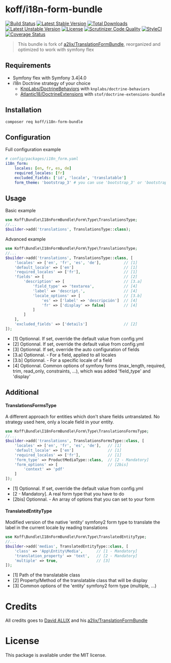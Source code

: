 koff/i18n-form-bundle
=====================

[![Build Status](https://travis-ci.org/sadikoff/i18n-form-bundle.svg?branch=master)](https://travis-ci.org/sadikoff/i18n-form-bundle)
[![Latest Stable Version](https://poser.pugx.org/koff/i18n-form-bundle/v/stable.svg?format=flat-square)](https://packagist.org/packages/koff/i18n-form-bundle) 
[![Total Downloads](https://poser.pugx.org/koff/i18n-form-bundle/downloads.svg?format=flat-square)](https://packagist.org/packages/koff/i18n-form-bundle) 
[![Latest Unstable Version](https://poser.pugx.org/koff/i18n-form-bundle/v/unstable.svg?format=flat-square)](https://packagist.org/packages/koff/i18n-form-bundle) 
[![License](https://poser.pugx.org/koff/i18n-form-bundle/license.svg?format=flat-square)](https://packagist.org/packages/koff/i18n-form-bundle)
[![Scrutinizer Code Quality](https://scrutinizer-ci.com/g/sadikoff/i18n-form-bundle/badges/quality-score.png?b=master)](https://scrutinizer-ci.com/g/sadikoff/i18n-form-bundle/?branch=master)
[![StyleCI](https://styleci.io/repos/114292466/shield?branch=master)](https://styleci.io/repos/114292466)
[![Coverage Status](https://coveralls.io/repos/github/sadikoff/i18n-form-bundle/badge.svg?branch=master)](https://coveralls.io/github/sadikoff/i18n-form-bundle?branch=master)

>This bundle is fork of [a2lix/TranslationFormBundle](https://github.com/a2lix/TranslationFormBundle), reorganized and optimized to work with symfony flex 

Requirements
------------
* Symfony flex with Symfony 3.4|4.0
* i18n Doctrine strategy of your choice
  * [KnpLabs/DoctrineBehaviors](https://github.com/KnpLabs/DoctrineBehaviors#translatable) with `knplabs/doctrine-behaviors`
  * [Atlantic18/DoctrineExtensions](https://github.com/Atlantic18/DoctrineExtensions/blob/v2.4.x/doc/translatable.md) with `stof/doctrine-extensions-bundle`

Installation
------------

    composer req koff/i18n-form-bundle

Configuration
-------------
Full configuration example
```yaml
# config/packages/i18n_form.yaml
i18n_form:
    locales: [en, fr, es, de]
    required_locales: [fr]
    excluded_fields: ['id', 'locale', 'translatable']
    form_theme: 'bootstrap_3' # you can use 'bootstrap_3' or 'bootstrap_4' form template
```

Usage
-----

Basic example

```php
use Koff\Bundle\I18nFormBundle\Form\Type\TranslationsType;
//...
$builder->add('translations', TranslationsType::class);
```

Advanced example

```php
use Koff\Bundle\I18nFormBundle\Form\Type\TranslationsType;
//...
$builder->add('translations', TranslationsType::class, [
    'locales' => ['en', 'fr', 'es', 'de'],          // [1]
    'default_locale' => ['en']                      // [1]
    'required_locales' => ['fr'],                   // [1]
    'fields' => [                                   // [2]
        'description' => [                          // [3.a]
            'field_type' => 'textarea',             // [4]
            'label' => 'descript.',                 // [4]
            'locale_options' => [                   // [3.b]
                'es' => ['label' => 'descripción']  // [4]
                'fr' => ['display' => false]        // [4]
            ]
        ]
    ],
    'excluded_fields' => ['details']                // [2]
]);
```

* [1] Optionnal. If set, override the default value from config.yml
* [2] Optionnal. If set, override the default value from config.yml
* [3] Optionnal. If set, override the auto configuration of fields
* [3.a] Optionnal. - For a field, applied to all locales
* [3.b] Optionnal. - For a specific locale of a field
* [4] Optionnal. Common options of symfony forms (max_length, required, trim, read_only, constraints, ...), which was added 'field_type' and 'display'


Additional
----------

#### TranslationsFormsType
A different approach for entities which don't share fields untranslated. No strategy used here, only a locale field in your entity.

```php
use Koff\Bundle\I18nFormBundle\Form\Type\TranslationsFormsType;
//...
$builder->add('translations', TranslationsFormsType::class, [
    'locales' => ['en', 'fr', 'es', 'de'],   // [1]
    'default_locale' => ['en']               // [1]
    'required_locales' => ['fr'],            // [1]
    'form_type' => ProductMediaType::class,  // [2 - Mandatory]
    'form_options' => [                      // [2bis]
        'context' => 'pdf'
    ]
]);
```

* [1] Optionnal. If set, override the default value from config.yml
* [2 - Mandatory]. A real form type that you have to do
* [2bis] Optionnal. - An array of options that you can set to your form

#### TranslatedEntityType
Modified version of the native 'entity' symfony2 form type to translate the label in the current locale by reading translations

```php
use Koff\Bundle\I18nFormBundle\Form\Type\TranslatedEntityType;
//...
$builder->add('medias', TranslatedEntityType::class, [
    'class' => 'App\Entity\Media',      // [1 - Mandatory]
    'translation_property' => 'text',   // [2 - Mandatory]
    'multiple' => true,                 // [3]
]);
```
    
* [1] Path of the translatable class
* [2] Property/Method of the translatable class that will be display
* [3] Common options of the 'entity' symfony2 form type (multiple, ...)

Credits
=======
All credits goes to [David ALLIX](https://github.com/a2lix) and his [a2lix/TranslationFormBundle](https://github.com/a2lix/TranslationFormBundle)

License
=======
This package is available under the MIT license.